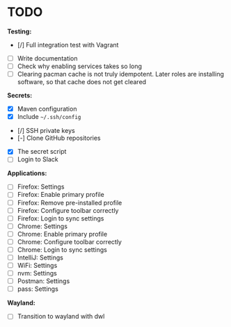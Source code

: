 # TODO

**Testing:**
- [/] Full integration test with Vagrant
- [ ] Write documentation
- [ ] Check why enabling services takes so long
- [ ] Clearing pacman cache is not truly idempotent. Later roles are installing software, so that cache does not get cleared

**Secrets:**
- [x] Maven configuration
- [x] Include `~/.ssh/config`
- [/] SSH private keys
- [-] Clone GitHub repositories
- [x] The secret script
- [ ] Login to Slack

**Applications:**
- [ ] Firefox: Settings
- [ ] Firefox: Enable primary profile
- [ ] Firefox: Remove pre-installed profile
- [ ] Firefox: Configure toolbar correctly
- [ ] Firefox: Login to sync settings
- [ ] Chrome: Settings
- [ ] Chrome: Enable primary profile
- [ ] Chrome: Configure toolbar correctly
- [ ] Chrome: Login to sync settings
- [ ] IntelliJ: Settings
- [ ] WiFi: Settings
- [ ] nvm: Settings
- [ ] Postman: Settings
- [ ] pass: Settings

**Wayland:**
- [ ] Transition to wayland with dwl